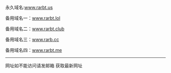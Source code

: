 永久域名:www.rarbt.us

备用域名一：www.rarbt.lol

备用域名二：www.rarbt.club

备用域名三：www.rarb.cc

备用域名四：www.rarbt.me

--------------------------------------------

网址如不能访问请发邮箱         获取最新网址
